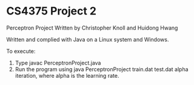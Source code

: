 #   CS4375 Project 2 
Perceptron Project
Written by Christopher Knoll and Huidong Hwang

Written and complied with Java on a Linux system and Windows.

To execute:
1. Type javac PerceptronProject.java
2. Run the program using java PerceptronProject train.dat test.dat alpha iteration, where alpha is the learning rate. 
